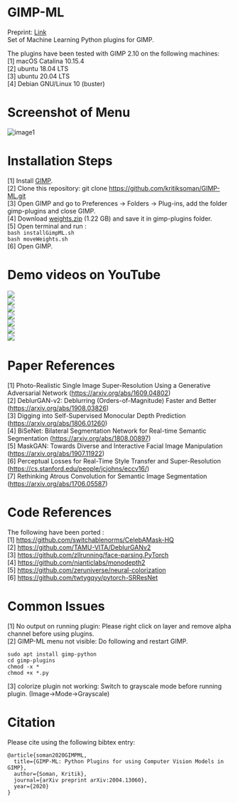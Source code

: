 # GIMP-ML
Preprint: [Link](https://arxiv.org/abs/2004.13060) <br>
Set of Machine Learning Python plugins for GIMP. 

The plugins have been tested with GIMP 2.10 on the following machines: <br>
[1] macOS Catalina 10.15.4 <br>
[2] ubuntu 18.04 LTS <br>
[3] ubuntu 20.04 LTS <br>
[4] Debian GNU/Linux 10 (buster)

# Screenshot of Menu
![image1](https://github.com/kritiksoman/GIMP-ML/blob/master/screenshot.png)


# Installation Steps
[1] Install [GIMP](https://www.gimp.org/downloads/).<br>
[2] Clone this repository: git clone https://github.com/kritiksoman/GIMP-ML.git <br>
[3] Open GIMP and go to Preferences -> Folders -> Plug-ins, add the folder gimp-plugins and close GIMP. <br>
[4] Download [weights.zip](https://drive.google.com/open?id=1mqzDnxtXQ75lVqlQ8tUeua68lDqUgUVe) (1.22 GB) and save it in gimp-plugins folder. <br>
[5] Open terminal and run : <br>
    ```bash installGimpML.sh```
    <br>
    ```bash moveWeights.sh ```<br>
[6] Open GIMP.

# Demo videos on YouTube
[![](http://img.youtube.com/vi/U1CieWi--gc/0.jpg)](http://www.youtube.com/watch?v=U1CieWi--gc "") <br>
[![](http://img.youtube.com/vi/HeBgWcXFQpI/0.jpg)](http://www.youtube.com/watch?v=HeBgWcXFQpI "") <br>
[![](http://img.youtube.com/vi/adgHtu4chyU/0.jpg)](http://www.youtube.com/watch?v=adgHtu4chyU "") <br>
[![](http://img.youtube.com/vi/q9Ny5XqIUKk/0.jpg)](http://www.youtube.com/watch?v=q9Ny5XqIUKk "") <br>
[![](http://img.youtube.com/vi/thS8VqPvuhE/0.jpg)](http://www.youtube.com/watch?v=thS8VqPvuhE "") <br>
[![](http://img.youtube.com/vi/kXYsWvOB4uk/0.jpg)](http://www.youtube.com/watch?v=kXYsWvOB4uk "") <br>
[![](http://img.youtube.com/vi/HVwISLRow_0/0.jpg)](http://www.youtube.com/watch?v=HVwISLRow_0 "")

# Paper References
[1] Photo-Realistic Single Image Super-Resolution Using a Generative Adversarial Network (https://arxiv.org/abs/1609.04802) <br>
[2] DeblurGAN-v2: Deblurring (Orders-of-Magnitude) Faster and Better (https://arxiv.org/abs/1908.03826) <br>
[3] Digging into Self-Supervised Monocular Depth Prediction (https://arxiv.org/abs/1806.01260) <br>
[4] BiSeNet: Bilateral Segmentation Network for Real-time Semantic Segmentation (https://arxiv.org/abs/1808.00897) <br>
[5] MaskGAN: Towards Diverse and Interactive Facial Image Manipulation (https://arxiv.org/abs/1907.11922) <br>
[6] Perceptual Losses for Real-Time Style Transfer and Super-Resolution (https://cs.stanford.edu/people/jcjohns/eccv16/) <br>
[7] Rethinking Atrous Convolution for Semantic Image Segmentation (https://arxiv.org/abs/1706.05587) <br>

# Code References
The following have been ported : <br>
[1] https://github.com/switchablenorms/CelebAMask-HQ <br>
[2] https://github.com/TAMU-VITA/DeblurGANv2 <br>
[3] https://github.com/zllrunning/face-parsing.PyTorch <br>
[4] https://github.com/nianticlabs/monodepth2 <br>
[5] https://github.com/zeruniverse/neural-colorization <br>
[6] https://github.com/twtygqyy/pytorch-SRResNet

# Common Issues
[1] No output on running plugin: Please right click on layer and remove alpha channel before using plugins. <br>
[2] GIMP-ML menu not visible: Do following and restart GIMP.<br>
```
sudo apt install gimp-python
cd gimp-plugins
chmod -x *
chmod +x *.py
```
[3] colorize plugin not working: Switch to grayscale mode before running plugin. (Image->Mode->Grayscale)

# Citation
Please cite using the following bibtex entry:

```
@article{soman2020GIMPML,
  title={GIMP-ML: Python Plugins for using Computer Vision Models in GIMP},
  author={Soman, Kritik},
  journal={arXiv preprint arXiv:2004.13060},
  year={2020}
}
```
